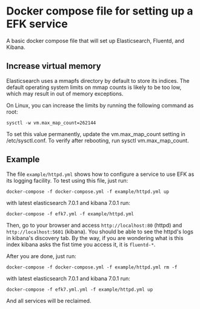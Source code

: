 Docker compose file for setting up a EFK service
================================================

A basic docker compose file that will set up Elasticsearch, Fluentd, and Kibana.

Increase virtual memory
----------------------

Elasticsearch uses a mmapfs directory by default to store its indices. The default operating system limits on mmap counts is likely to be too low, which may result in out of memory exceptions.

On Linux, you can increase the limits by running the following command as root:

    sysctl -w vm.max_map_count=262144
    
To set this value permanently, update the vm.max_map_count setting in /etc/sysctl.conf. To verify after rebooting, run sysctl vm.max_map_count.

Example
-------

The file `example/httpd.yml` shows how to configure a service to use EFK as its logging facility. To test using this file, just run:

    docker-compose -f docker-compose.yml -f example/httpd.yml up

with latest elasticsearch 7.0.1 and kibana 7.0.1 run:

    docker-compose -f efk7.yml -f example/httpd.yml 

Then, go to your browser and access `http://localhost:80` (httpd) and `http://localhost:5601` (kibana). You should be able to see the httpd's logs in kibana's discovery tab. By the way, if you are wondering what is this index kibana asks the fist time you access it, it is `fluentd-*`.

After you are done, just run:

    docker-compose -f docker-compose.yml -f example/httpd.yml rm -f

with latest elasticsearch 7.0.1 and kibana 7.0.1 run:
    
    docker-compose -f efk7.yml.yml -f example/httpd.yml up

And all services will be reclaimed.




